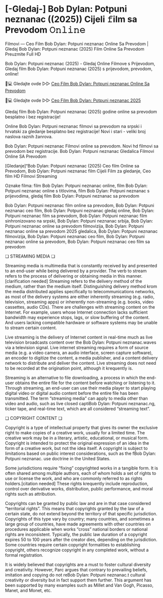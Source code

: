 # [-Gledaj-] Bob Dylan: Potpuni neznanac ((2025)) Cijeli 𝚏ilm sa Prevodom 𝙾𝚗𝚕𝚒𝚗𝚎

Filmovi — Ceo Film Bob Dylan: Potpuni neznanac Online Sa Prevodom | Gledaj Bob Dylan: Potpuni neznanac (2025) Film Online Sa Prevodom Preuzmite Full HD

Bob Dylan: Potpuni neznanac (2025) - Gledaj Online Filmove s Prijevodom, Gledaj film Bob Dylan: Potpuni neznanac (2025) s prijevodom, prevodom, online!

📱💻 Gledajte ovde ▷▷ [Ceo Film Bob Dylan: Potpuni neznanac Online Sa Prevodom](https://t.co/geWadZTka7)

📱💻 Gledajte ovde ▷▷ [Ceo Film Bob Dylan: Potpuni neznanac 2025](https://t.co/geWadZTka7)

Gledaj film Bob Dylan: Potpuni neznanac (2025) godine online sa prevodom besplatno i bez registracije!

Online Bob Dylan: Potpuni neznanac filmovi sa prevodom na srpski i hrvatski za gledanje besplatno bez registracije! Novi i stari - veliki broj naslova raznih žanrova.

Bob Dylan: Potpuni neznanac Filmovi online sa prevodom. Novi hd filmovi sa prevodom bez registracije. Bob Dylan: Potpuni neznanac Gledalica Filmovi Online SA Prevodom

[Gledanje]“Bob Dylan: Potpuni neznanac (2025) Ceo film Online sa Prevodom, Bob Dylan: Potpuni neznanac film Cijeli Film za gledanje, Ceo film HD Filmovi Streaming

Oznake filma: film Bob Dylan: Potpuni neznanac online, film Bob Dylan: Potpuni neznanac online s titlovima, film Bob Dylan: Potpuni neznanac s prijevodima, gledaj film Bob Dylan: Potpuni neznanac sa prevodom

Bob Dylan: Potpuni neznanac film online sa prevodom, Bob Dylan: Potpuni neznanac ceo film, Bob Dylan: Potpuni neznanac gledaj online, Bob Dylan: Potpuni neznanac film sa prevodom, Bob Dylan: Potpuni neznanac film sinhronizovano na srpski, Bob Dylan: Potpuni neznanac srbija, Bob Dylan: Potpuni neznanac online sa prevodom filmovizija, Bob Dylan: Potpuni neznanac online sa prevodom 2025 gledalica, Bob Dylan: Potpuni neznanac filmovizija, Bob Dylan: Potpuni neznanac ceo film, Bob Dylan: Potpuni neznanac online sa prevodom, Bob Dylan: Potpuni neznanac ceo film sa prevodom

❏ STREAMING MEDIA ❏

Streaming media is multimedia that is constantly received by and presented to an end-user while being delivered by a provider. The verb to stream refers to the process of delivering or obtaining media in this manner.[clarification needed] Streaming refers to the delivery method of the medium, rather than the medium itself. Distinguishing delivery method krom the media distributed applies specifically to telecommunications networks, as most of the delivery systems are either inherently streaming (e.g. radio, television, streaming apps) or inherently non-streaming (e.g. books, video cassettes, audio CDs). There are challenges with streaming content on the Internet. For example, users whose Internet connection lacks sufficient bandwidth may experience stops, lags, or slow buffering of the content. And users lacking compatible hardware or software systems may be unable to stream certain content.

Live streaming is the delivery of Internet content in real-time much as live television broadcasts content over the Bob Dylan: Potpuni neznanac.waves via a television signal. Live internet streaming requires a form of source media (e.g. a video camera, an audio interface, screen capture software), an encoder to digitize the content, a media publisher, and a content delivery network to distribute and deliver the content. Live streaming does not need to be recorded at the origination point, although it krequently is.

Streaming is an alternative to file downloading, a process in which the end-user obtains the entire file for the content before watching or listening to it. Through streaming, an end-user can use their media player to start playing digital video or digital audio content before the entire file has been transmitted. The term “streaming media” can apply to media other than video and audio, such as live closed captiBob Dylan: Potpuni neznanac.ng, ticker tape, and real-time text, which are all considered “streaming text”.

❏ COPYRIGHT CONTENT ❏

Copyright is a type of intellectual property that gives its owner the exclusive right to make copies of a creative work, usually for a limited time. The creative work may be in a literary, artistic, educational, or musical form. Copyright is intended to protect the original expression of an idea in the form of a creative work, but not the idea itself. A copyright is subject to limitations based on public interest considerations, such as the fBob Dylan: Potpuni neznanac. use doctrine in the United States.

Some jurisdictions require “fixing” copyrighted works in a tangible form. It is often shared among multiple authors, each of whom holds a set of rights to use or license the work, and who are commonly referred to as rights holders.[citation needed] These rights krequently include reproduction, control over derivative works, distribution, public performance, and moral rights such as attribution.

Copyrights can be granted by public law and are in that case considered “territorial rights”. This means that copyrights granted by the law of a certain state, do not extend beyond the territory of that specific jurisdiction. Copyrights of this type vary by country; many countries, and sometimes a large group of countries, have made agreements with other countries on procedures applicable when works “cross” national borders or national rights are inconsistent. Typically, the public law duration of a copyright expires 50 to 100 years after the creator dies, depending on the jurisdiction. Some countries require certain copyright formalities to establishing copyright, others recognize copyright in any completed work, without a formal registration.

It is widely believed that copyrights are a must to foster cultural diversity and creativity. However, Parc argues that contrary to prevailing beliefs, imitation and copying do not reBob Dylan: Potpuni neznanac.t cultural creativity or diversity but in fact support them further. This argument has been supported by many examples such as Millet and Van Gogh, Picasso, Manet, and Monet, etc.
